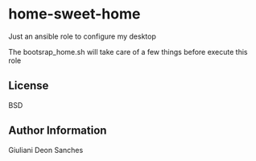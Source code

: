 home-sweet-home
=========

Just an ansible role to configure my desktop

The bootsrap_home.sh will take care of a few things before execute this role

License
-------

BSD

Author Information
------------------

Giuliani Deon Sanches